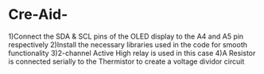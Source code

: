 # Cre-Aid-
1)Connect the SDA & SCL pins of the OLED display to the A4 and A5 pin respectively
2)Install the necessary libraries used in the code for smooth functionality
3)2-channel Active High relay is used in this case
4)A Resistor is connected serially to the Thermistor to create a voltage dividor circuit

